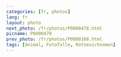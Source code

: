 ```yaml
---
categories: [fr, photos]
lang: fr
layout: photo
next_photo: /fr/photos/P0000478.html
picname: P0000479
prev_photo: /fr/photos/P0000168.html
tags: [Animal, Fotofalle, Rotneuichnomon]
---
```

